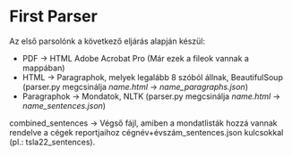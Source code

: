 # First Parser

Az első parsolónk a következő eljárás alapján készül: 
- PDF -> HTML Adobe Acrobat Pro (Már ezek a fileok vannak a mappában)
- HTML -> Paragraphok, melyek legalább 8 szóból állnak, BeautifulSoup (parser.py megcsinálja  *name.html* -> *name_paragraphs.json*)
- Paragraphok -> Mondatok, NLTK (parser.py megcsinálja *name.html* -> *name_sentences.json*)

combined_sentences -> Végső fájl, amiben a mondatlisták hozzá vannak rendelve a cégek reportjaihoz cégnév+évszám_sentences.json kulcsokkal (pl.: tsla22_sentences).